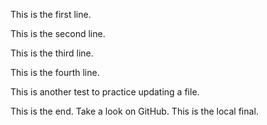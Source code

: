 This is the first line.


This is the second line.


This is the third line.


This is the fourth line.


This is another test to practice updating a file.


This is the end. Take a look on GitHub. This is the local final.
